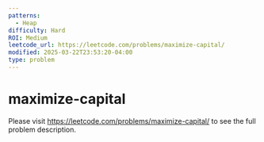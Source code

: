 ```yaml
---
patterns:
  - Heap
difficulty: Hard
ROI: Medium
leetcode_url: https://leetcode.com/problems/maximize-capital/
modified: 2025-03-22T23:53:20-04:00
type: problem
---
```


# maximize-capital

Please visit https://leetcode.com/problems/maximize-capital/ to see the full problem description.
